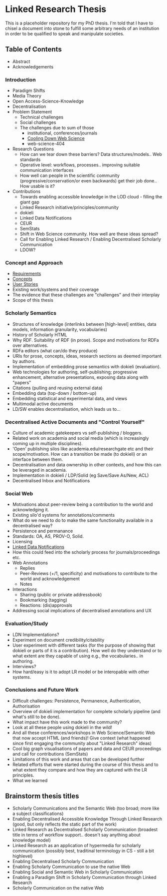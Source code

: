 # Linked Research Thesis
This is a placeholder repository for my PhD thesis. I'm told that I have to chisel a document into stone to fulfill some arbitrary needs of an institution in order to be qualified to speak and manipulate societies.

## Table of Contents
* Abstract
* Acknowledgements

### Introduction
* Paradigm Shifts
* Media Theory
* Open Access-Science-Knowledge
* Decentralisation
* Problem Statement
  * Technical challenges
  * Social challenges
  * The challenges due to sum of those
    * institutional, conferences/journals
    * [Cooling Down Web Science](http://csarven.ca/cooling-down-web-science)
    * web-science-404
* Research Questions
  * How can we tear down these barriers? Data structures/models.. Web standards
  * Operative level: workflows, processes.. improving suitable communication interfaces
  * How well can people in the scientific community (progressive/conservation/or even backwards) get their job done.. How usable is it?
* Contributions
  * Towards enabling accessible knowledge in the LOD cloud - filling the giant gap
  * Linked Research initiative/principles/community
  * dokieli
  * Linked Data Notifications
  * CEUR
  * SemStats
  * Shift in Web Science community. How well are these ideas spread?
  * Call for Enabling Linked Research / Enabling Decentralised Scholarly Communication
  * LDOW?

### Concept and Approach
* [Requirements](http://csarven.ca/linked-research-scholarly-communication#requirements)
* [Concepts](http://csarven.ca/linked-research-scholarly-communication#concepts)
* [User Stories](http://csarven.ca/linked-research-scholarly-communication#user-stories)
* Existing work/systems and their coverage
* The evidence that these challenges are "challenges" and their interplay
* Scope of this thesis

### Scholarly Semantics
* Structures of knowledge (interlinks between [high-level] entities, data models, information granularity, vocabularies)
* History of Scholarly HTML
* Why RDF. Suitability of RDF (in prose). Scope and motivations for RDFa over alternatives.
* RDFa editors (what can/do they produce)
* URIs for prose, concepts, ideas, research sections as deemed important by authors.
* Implementation of embedding prose semantics with dokieli (evaluation).
* Web technologies for authoring, self-publishing; progressive enhancement, alternative presentations, exposing data along with "papers"
* Citations (pulling and reusing external data)
* Embedding data (top-down / bottom-up)
* Embedding statistical and experimental data, and views
* Multimodal active documents
* LD/SW enables decentralisation, which leads us to...

### Decentralised Active Documents and "Control Yourself"
* Culture of academic gatekeepers vs self-publishing / bloggers.
* Related work on academia and social media (which is increasingly coming up in multiple disciplines).
* 'Open' publishing silos like academia.edu/researchgate etc and their scope/motivation. How can a transition be made (to dokieli) or an interface between them.
* Decentralisation and data ownership in other contexts, and how this can be leveraged in academia.
* Implementation in dokieli / LDP/Solid (eg Save/Save As/New, ACL)
* Decentralised Inbox and Notifications

### Social Web
* Motivations about peer-review being a contribution to the world and acknowledging it.
* Existing silo'd systems for annotations/comments
* What do we need to do to make the same functionality available in a decentralised way?
* Persistence and permanance
* Standards: OA, AS, PROV-O, Solid.
* Licensing
* [Linked Data Notifications](https://linkedresearch.org/ldn/)
* How this could feed into the scholarly process for journals/proceedings etc.
* Web Annotations
  * Replies
  * Peer-Reviews (+/1, specificity) and motivations to contribute to the world and acknowledgement
  * Notes
* Interactions
  * Sharing (public or private addressbook)
  * Bookmarking (tagging)
  * Reactions: (dis)approvals
* Addressing social implications of decentralised annotations and UX

### Evaluation/Study
* LDN Implementations?
* Experiment on document credibility/citability
* User experiment with different tasks (for the purpose of showing that dokieli or parts of it is a contribution). How well do they understand or to what extent are they capable of using e.g., the vocabularies.. in authoring.
* Interviews?
* How hard/easy is it to adopt LR model or be interopable with other systems.

### Conclusions and Future Work
* Difficult challenges: Persistence, Permanence, Authentication, Authorisation
* Overview of dokieli implementation for complete scholarly pipeline (and what's still to be done).
* What impact have this work made to the community?
* Look at all these people using dokieli in the wild!
* And all these conferences/workshops in Web Science/Semantic Web that now accept HTML (and friends)! Give context (what happened since first engaging the community about "Linked Research" ideas)
* Cool big graph visualisations of papers and data and CEUR proceedings and call for contributions (SemStats)
* Limitations of this work and areas that can be developed further
* Related efforts that were started during the course of this thesis and to what extent they compare and how they are captured with the LR principles.
* What we learned

## Brainstorm thesis titles
* Scholarly Communications and the Semantic Web (too broad; more like a subject classifications)
* Enabling Decentralised Accessible Knowledge Through Linked Research (good, but only reflects the static part of the work)
* Linked Research as Decentralised Scholarly Communication (broadest title in terms of workflow support.. doesn't say anything about knowledge model)
* Linked Research as an application of hypermedia for scholarly communication (possibly best, traditinal terminology in CS - still a bit highlevel)
* Enabling Decentralised Scholarly Communication
* Enabling Scholarly Communication to use the native Web
* Enabling Social and Semantic Web in Scholarly Communication
* Enabling a Paradigm Shift in Scholarly Communication through Linked Research
* Scholarly Communication on the native Web
